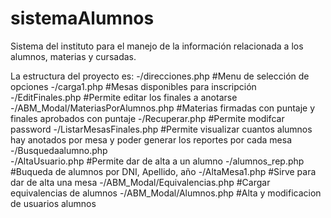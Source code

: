 # sistemaAlumnos
Sistema del instituto para el manejo de la información relacionada a los alumnos, materias y cursadas.

La estructura del proyecto es:
-/direcciones.php                     #Menu de selección de opciones
-/carga1.php                          #Mesas disponibles para inscripción
-/EditFinales.php	                    #Permite editar los finales a anotarse
-/ABM_Modal/MateriasPorAlumnos.php	  #Materias firmadas con puntaje y finales aprobados con puntaje
-/Recuperar.php	                      #Permite modifcar password
-/ListarMesasFinales.php	            #Permite visualizar cuantos alumnos hay anotados por mesa y poder generar los reportes por cada mesa
-/Busquedaalumno.php	
-/AltaUsuario.php	                    #Permite dar de alta a un alumno
-/alumnos_rep.php	                    #Buqueda de alumnos por DNI, Apellido, año 
-/AltaMesa1.php	                      #Sirve para dar de alta una mesa
-/ABM_Modal/Equivalencias.php	        #Cargar equivalencias de alumnos
-/ABM_Modal/Alumnos.php	              #Alta y modificacion de usuarios alumnos
